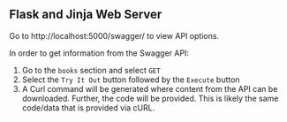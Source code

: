 ## Flask and Jinja Web Server

Go to http://localhost:5000/swagger/ to view API options. 

In order to get information from the Swagger API: 
1. Go to the `books` section and select `GET`
2. Select the `Try It Out` button followed by the `Execute` button
3. A Curl command will be generated where content from the API can be downloaded. Further, the code will be provided. This is likely the same code/data that is provided via cURL. 